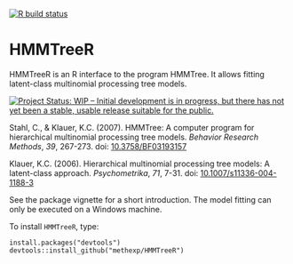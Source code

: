 [![R build status](https://github.com/methexp/HMMTreeR/workflows/R-CMD-check/badge.svg)](https://github.com/methexp/HMMTreeR/actions)

# HMMTreeR

HMMTreeR is an R interface to the program HMMTree. It allows fitting latent-class multinomial processing tree models.

[![Project Status: WIP – Initial development is in progress, but there has not yet been a stable, usable release suitable for the public.](http://www.repostatus.org/badges/latest/wip.svg)](http://www.repostatus.org/#wip)


Stahl, C., & Klauer, K.C. (2007).
HMMTree: A computer program for hierarchical multinomial processing tree models. *Behavior Research Methods*, *39*, 267-273.
doi: [10.3758/BF03193157](https://doi.org/10.3758/BF03193157)

Klauer, K.C. (2006).
Hierarchical multinomial processing tree models: A latent-class approach. *Psychometrika*, *71*, 7-31.
doi: [10.1007/s11336-004-1188-3](https://doi.org/10.1007/s11336-004-1188-3)

See the package vignette for a short introduction.
The model fitting can only be executed on a Windows machine.

To install `HMMTreeR`, type:

```
install.packages("devtools")
devtools::install_github("methexp/HMMTreeR")
```
